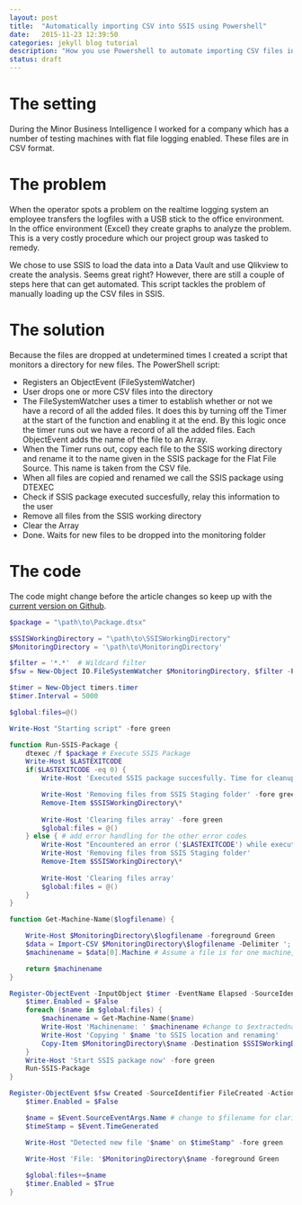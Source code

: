 ```yaml
---
layout: post
title:  "Automatically importing CSV into SSIS using Powershell"
date:   2015-11-23 12:39:50
categories: jekyll blog tutorial
description: "How you use Powershell to automate importing CSV files into SSIS"
status: draft
---
```


# The setting

During the Minor Business Intelligence I worked for a company which has a number of testing machines with flat file logging enabled. These files are in CSV format.

# The problem

When the operator spots a problem on the realtime logging system an employee transfers the logfiles with a USB stick to the office environment. In the office environment (Excel) they create graphs to analyze the problem. This is a very costly procedure which our project group was tasked to remedy. 

We chose to use SSIS to load the data into a Data Vault and use Qlikview to create the analysis. Seems great right? However, there are still a couple of steps here that can get automated. This script tackles the problem of manually loading up the CSV files in SSIS. 

# The solution

Because the files are dropped at undetermined times I created a script that monitors a directory for new files. The PowerShell script:

- Registers an ObjectEvent (FileSystemWatcher)
- User drops one or more CSV files into the directory
- The FileSystemWatcher uses a timer to establish whether or not we have a record of all the added files. It does this by turning off the Timer at the start of the function and enabling it at the end. By this logic once the timer runs out we have a record of all the added files. Each ObjectEvent adds the name of the file to an Array.
- When the Timer runs out, copy each file to the SSIS working directory and rename it to the name given in the SSIS package for the Flat File Source. This name is taken from the CSV file.
- When all files are copied and renamed we call the SSIS package using DTEXEC
- Check if SSIS package executed succesfully, relay this information to the user
- Remove all files from the SSIS working directory
- Clear the Array
- Done. Waits for new files to be dropped into the monitoring folder

# The code

The code might change before the article changes so keep up with the [current version on Github](https://github.com/midasvo/AUTOCSV2SSIS).

```powershell
$package = "\path\to\Package.dtsx"

$SSISWorkingDirectory = "\path\to\SSISWorkingDirectory"
$MonitoringDirectory = '\path\to\MonitoringDirectory'

$filter = '*.*'  # Wildcard filter                        
$fsw = New-Object IO.FileSystemWatcher $MonitoringDirectory, $filter -Property @{IncludeSubdirectories = $false;NotifyFilter = [IO.NotifyFilters]'FileName, LastWrite'} 

$timer = New-Object timers.timer
$timer.Interval = 5000

$global:files=@()

Write-Host "Starting script" -fore green

function Run-SSIS-Package {
    dtexec /f $package # Execute SSIS Package
    Write-Host $LASTEXITCODE
    if($LASTEXITCODE -eq 0) {
        Write-Host 'Executed SSIS package succesfully. Time for cleanup...' -fore green

        Write-Host 'Removing files from SSIS Staging folder' -fore green
        Remove-Item $SSISWorkingDirectory\*
        
        Write-Host 'Clearing files array' -fore green
        $global:files = @()
    } else { # add error handling for the other error codes
        Write-Host "Encountered an error ('$LASTEXITCODE') while executing SSIS package.. " -fore red
        Write-Host 'Removing files from SSIS Staging folder'
        Remove-Item $SSISWorkingDirectory\*
        
        Write-Host 'Clearing files array'
        $global:files = @()
    }
}

function Get-Machine-Name($logfilename) {

    Write-Host $MonitoringDirectory\$logfilename -foreground Green
    $data = Import-CSV $MonitoringDirectory\$logfilename -Delimiter ';'
    $machinename = $data[0].Machine # Assume a file is for one machine, so only need first element

    return $machinename
}

Register-ObjectEvent -InputObject $timer -EventName Elapsed -SourceIdentifier Timer.Output -Action {
    $timer.Enabled = $False
    foreach ($name in $global:files) {
        $machinename = Get-Machine-Name($name)
        Write-Host 'Machinename: ' $machinename #change to $extractedname for clarity
        Write-Host 'Copying ' $name 'to SSIS location and renaming'
        Copy-Item $MonitoringDirectory\$name -Destination $SSISWorkingDirectory\$machinename'.csv'
    }
    Write-Host 'Start SSIS package now' -fore green
    Run-SSIS-Package
}

Register-ObjectEvent $fsw Created -SourceIdentifier FileCreated -Action { 
    $timer.Enabled = $False

    $name = $Event.SourceEventArgs.Name # change to $filename for clarity
    $timeStamp = $Event.TimeGenerated 

    Write-Host "Detected new file '$name' on $timeStamp" -fore green 

    Write-Host 'File: '$MonitoringDirectory\$name -foreground Green    
    
    $global:files+=$name
    $timer.Enabled = $True
} 

```